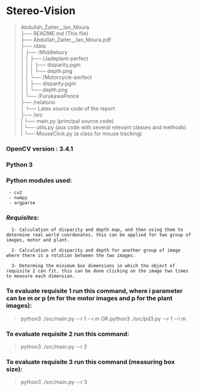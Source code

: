 # Stereo-Vision
> Abdullah_Zaiter__Ian_Moura  
      ├── README.md (This file)  
      ├── Abdullah_Zaiter__Ian_Moura.pdf  
      ├── /data  
      │   ├── /Middlebury  
      │   │   ├── /Jadeplant-perfect  
      │   │   │   ├── disparity.pgm  
      │   │   │   └── depth.png  
      │   │   └── /Motorcycle-perfect  
      │   │       ├── disparity.pgm  
      │   │       └── depth.png  
      │   └── /FurukawaPonce  
      ├── /relatorio  
      │   └── Latex source code of the report      
      ├── /src   
      |   └── main.py (principal source code)    
      |   └── utils.py (aux code with several relevant classes and methods)   
      |   └── MouseClick.py (a class for mouse tracking) 

### OpenCV version : 3.4.1
### Python 3

### Python modules used:
     - cv2  
     - numpy  
     - argparse
### *Requisites:*
      1- Calculation of disparity and depth map, and then using them to determine real world coordenates, this can be applied for two group of images, motor and plant.

      2- Calculation of disparity and depth for another group of image where there is a rotation between the two images.

      3- Determing the minimum box dimensions in which the object of requisite 2 can fit, this can be done clicking on the image two times to measure each dimension.
### To evaluate requisite 1 run this command, where i parameter can be m or p (m for the motor images and p for the plant images):
>python3 ./src/main.py --r 1 --i m OR python3 ./src/pd3.py --r 1 --i m

### To evaluate requisite 2 run this command:
>python3 ./src/main.py --r 2

### To evaluate requisite 3 run this command (measuring box size):
>python3 ./src/main.py --r 3


